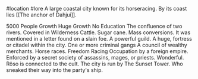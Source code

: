 #location #lore 
A large coastal city known for its horseracing. By its coast lies [[The anchor of Dahjui]].

5000 People 
Growth 
Huge Growth 
No Education 
The confluence of two rivers. 
Covered in Wilderness 
Cattle. 
Sugar cane. 
Mass conversions. 
It was mentioned in a letter found on a slain foe. 
A powerful guild. 
A huge, fortress or citadel within the city. 
One or more criminal gangs 
A council of wealthy merchants. Horse races. 
Freedom Racing 
Occupation by a foreign empire. 
Enforced by a secret society of assassins, mages, or priests. 
Wonderful.
Röso is connected to the cult.
The city is run by The Sunset Tower. Who sneaked their way into the party's ship. 
